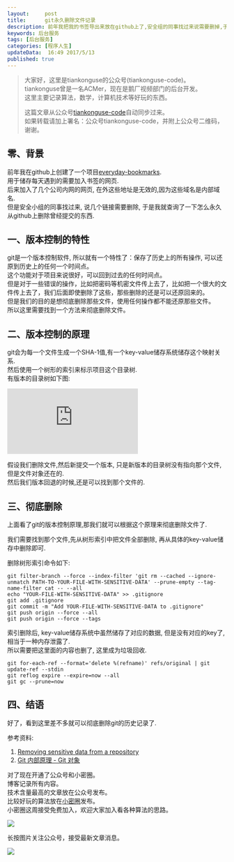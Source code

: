 ```yaml
---  
layout:     post  
title:      git永久删除文件记录
description: 前年我把我的书签导出来放在github上了,安全组的同事找过来说需要删掉,于是了解了一下怎么从git上永久删除文件.           
keywords: 后台服务  
tags: [后台服务]  
categories: [程序人生]  
updateData:  16:49 2017/5/13 
published: true  
---  
```

  
  
>   
> 大家好，这里是tiankonguse的公众号(tiankonguse-code)。    
> tiankonguse曾是一名ACMer，现在是鹅厂视频部门的后台开发。    
> 这里主要记录算法，数学，计算机技术等好玩的东西。   
>      
> 这篇文章从公众号[tiankonguse-code](http://mp.weixin.qq.com/s/kjuZuB6l80e49rP_cJEr_g)自动同步过来。    
> 如果转载请加上署名：公众号tiankonguse-code，并附上公众号二维码，谢谢。    
>    
  

## 零、背景


前年我在github上创建了一个项目[everyday-bookmarks](https://github.com/tiankonguse/everyday-bookmarks).  
用于储存每天遇到的需要加入书签的网页.  
后来加入了几个公司内网的网页, 在外这些地址是无效的,因为这些域名是内部域名.   
但是安全小组的同事找过来, 说几个链接需要删除, 于是我就查询了一下怎么永久从github上删除曾经提交的东西.  
  

## 一、版本控制的特性

git是一个版本控制软件, 所以就有一个特性了：保存了历史上的所有操作, 可以还原到历史上的任何一个时间点。  
这个功能对于项目来说很好，可以回到过去的任何时间点。  
但是对于一些错误的操作，比如把密码等机密文件传上去了，比如把一个很大的文件传上去了，我们后面即使删除了这些，那些删除的还是可以还原回来的。  
但是我们的目的是想彻底删除那些文件，使用任何操作都不能还原那些文件。  
所以这里需要找到一个方法来彻底删除文件。  


## 二、版本控制的原理

git会为每一个文件生成一个SHA-1值,有一个key-value储存系统储存这个映射关系.  
然后使用一个树形的索引来标示项目这个目录树.  
有版本的目录树如下图:  

![](http://tiankonguse.com/lab/cloudLink/baidupan.php?url=/1915453531/4225621194.png)


假设我们删除文件,然后新提交一个版本, 只是新版本的目录树没有指向那个文件,但是文件对象还在的.  
然后我们版本回退的时候,还是可以找到那个文件的.  



## 三、彻底删除


上面看了git的版本控制原理,那我们就可以根据这个原理来彻底删除文件了.  

我们需要找到那个文件,先从树形索引中把文件全部删除, 再从具体的key-value储存中删除即可.  

删除树形索引命令如下:  

```
git filter-branch --force --index-filter 'git rm --cached --ignore-unmatch PATH-TO-YOUR-FILE-WITH-SENSITIVE-DATA' --prune-empty --tag-name-filter cat -- --all
echo "YOUR-FILE-WITH-SENSITIVE-DATA" >> .gitignore
git add .gitignore
git commit -m "Add YOUR-FILE-WITH-SENSITIVE-DATA to .gitignore"
git push origin --force --all
git push origin --force --tags
```

索引删除后, key-value储存系统中虽然储存了对应的数据, 但是没有对应的key了, 相当于一种内存泄露了.  
所以需要把这里面的内容也删了, 这里成为垃圾回收.  

```
git for-each-ref --format='delete %(refname)' refs/original | git update-ref --stdin
git reflog expire --expire=now --all
git gc --prune=now
```


## 四、结语


好了，看到这里差不多就可以彻底删除git的历史记录了.  

参考资料: 

1. [Removing sensitive data from a repository](https://help.github.com/articles/removing-sensitive-data-from-a-repository/)   
2. [Git 内部原理 - Git 对象](https://git-scm.com/book/zh/v1/Git-%E5%86%85%E9%83%A8%E5%8E%9F%E7%90%86-Git-%E5%AF%B9%E8%B1%A1)


对了现在开通了公众号和小密圈。  
博客记录所有内容。  
技术含量最高的文章放在公众号发布。  
比较好玩的算法放在[小密圈](https://wx.xiaomiquan.com/mweb/views/joingroup/join_group.html?group_id=281548515451&secret=r0krqw9fw0at24vxjxo1uo4k0h4lfe47&extra=d67ce0c25ec91252b3af846a10154c9e9d4cb50c763fee178acd68cd2c2e09ee)发布。  
小密圈这周接受免费加入，欢迎大家加入看各种算法的思路。  

![](//res.tiankonguse.com/images/suanfa_xiaomiquan.jpg)  
  
  
长按图片关注公众号，接受最新文章消息。   
  
![](//res.tiankonguse.com/images/weixin-50cm.jpg)  
  
  
  